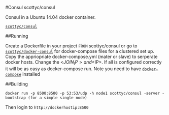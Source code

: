 #Consul
scottyc/consul

Consul in a Ubuntu 14.04 docker container.

[`scottyc/consul`](https://registry.hub.docker.com/u/scottyc/consul/)

##Running

Create a Dockerfile in your project ```FROM``` scottyc/consul or go to [`scottyc/docker-consul`](https://github.com/scotty-c/docker-consul/) for docker-compose files for a clustered set up. Copy the appriopriate docker-compose.yml (mater or slave) to serperate docker hosts. Change the <$JOIN_IP> and <$IP>. If all is configured correctly it will be as easy as docker-compose run. Note you need to have [`docker-compose`](https://docs.docker.com/compose/install/) installed 

##Building
```
docker run -p 8500:8500 -p 53:53/udp -h node1 scottyc/consul -server -bootstrap (for a simple single node)

```
Then login to ```http://dockerhostip:8500```
